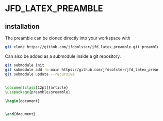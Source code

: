# JFD_LATEX_PREAMBLE

## installation

The preamble can be cloned directly into your workspace with
```bash
git clone https://github.com/jfdoolster/jfd_latex_preamble.git preamble
```

Can also be added as a submodule inside a git repository.
```bash
git submodule init
git submodule add -b main https://github.com/jfdoolster/jfd_latex_preamble.git preamble
git submodule update --recursive
```


##
```latex
\documentclass[12pt]{article}
\usepackage{preamble/preamble}

\begin{document}


\end{document}
```